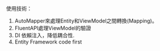 使用技術：
1. AutoMapper來處理Entity和ViewModel之間轉換(Mapping)。
2. FluentAPI處理ViewModel的驗證
3. DI 依賴注入，降低耦合性. 
4. Entity Framework code first
